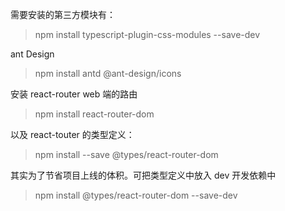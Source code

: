 需要安装的第三方模块有：

> npm install typescript-plugin-css-modules --save-dev

ant Design

> npm install antd @ant-design/icons

安装 react-router web 端的路由

> npm install react-router-dom

以及 react-touter 的类型定义：

> npm install --save @types/react-router-dom

其实为了节省项目上线的体积。可把类型定义中放入 dev 开发依赖中

> npm install @types/react-router-dom --save-dev
